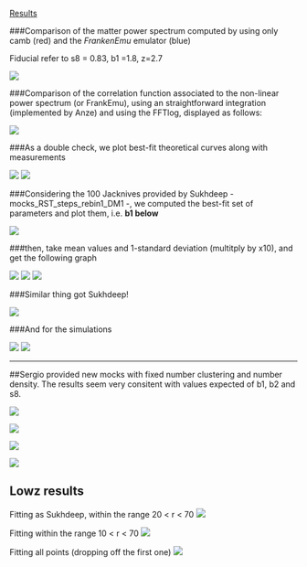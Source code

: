 [Results](http://nbviewer.jupyter.org/github/ja-vazquez/Upsilon/blob/master/Results/Upsilon_plots.ipynb)

###Comparison of the matter power spectrum computed by using only camb (red) and the *FrankenEmu*  emulator (blue)


Fiducial refer to s8 = 0.83, b1 =1.8, z=2.7

![](https://github.com/ja-vazquez/Upsilon/blob/master/Results/figures/Pk.jpg)

###Comparison of the correlation function associated to the non-linear power spectrum (or FrankEmu), using an straightforward integration (implemented by Anze) and using the FFTlog, displayed as follows: 


![](https://github.com/ja-vazquez/Upsilon/blob/master/Results/figures/Xi.jpg)

###As a double check, we plot best-fit theoretical curves along with measurements

![](https://github.com/ja-vazquez/Upsilon/blob/master/Results/figures/gg.jpg) 
![](https://github.com/ja-vazquez/Upsilon/blob/master/Results/figures/gm.jpg) 



###Considering the 100 Jacknives provided by Sukhdeep - mocks_RST_steps_rebin1_DM1 -, we computed the best-fit set of parameters and plot them, i.e. **b1 below**


![](https://github.com/ja-vazquez/Upsilon/blob/master/Results/figures/Jk_r10.jpg)


###then, take mean values and 1-standard deviation (multitply by x10), and get the following graph


![](https://github.com/ja-vazquez/Upsilon/blob/master/Results/figures/s8.jpg)
![](https://github.com/ja-vazquez/Upsilon/blob/master/Results/figures/b1.jpg)
![](https://github.com/ja-vazquez/Upsilon/blob/master/Results/figures/b2.jpg)


###Similar thing got Sukhdeep!

![](https://github.com/ja-vazquez/Upsilon/blob/master/Results/figures/gm_Sukhdeep.jpg)

###And for the simulations

![](https://github.com/ja-vazquez/Upsilon/blob/master/Results/figures/Sim_z0.25.jpg)
![](https://github.com/ja-vazquez/Upsilon/blob/master/Results/figures/Sim_b1.jpg)

---

##Sergio provided new mocks with fixed number clustering and number density.
The results seem very consitent with values expected of b1, b2 and s8.

![](https://github.com/ja-vazquez/Upsilon/blob/master/Results/figures/mocks_constbar.jpg)

![](https://github.com/ja-vazquez/Upsilon/blob/master/Results/figures/mocks_singlesnap.jpg)

![](https://github.com/ja-vazquez/Upsilon/blob/master/Results/figures/mocks_allsnap.jpg)

![](https://github.com/ja-vazquez/Upsilon/blob/master/Results/figures/mocks_evolv.jpg)

## Lowz results

Fitting as Sukhdeep, within the range 20 < r < 70
![](https://github.com/ja-vazquez/Upsilon/blob/master/Results/figures/lowz_20_70.jpg)

Fitting within the range 10 < r < 70
![](https://github.com/ja-vazquez/Upsilon/blob/master/Results/figures/lowz_10_70.jpg)


Fitting all points (dropping off the first one)
![](https://github.com/ja-vazquez/Upsilon/blob/master/Results/figures/lowz.jpg)

